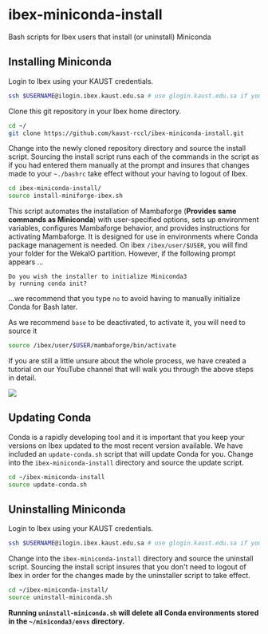 # ibex-miniconda-install
Bash scripts for Ibex users that install (or uninstall) Miniconda

## Installing Miniconda

Login to Ibex using your KAUST credentials.

```bash
ssh $USERNAME@ilogin.ibex.kaust.edu.sa # use glogin.kaust.edu.sa if you need GPU nodes
```

Clone this git repository in your Ibex home directory.

```bash
cd ~/
git clone https://github.com/kaust-rccl/ibex-miniconda-install.git
```

Change into the newly cloned repository directory and source the install script. Sourcing the 
install script runs each of the commands in the script as if you had entered them manually at 
the prompt and insures that changes made to your `~./bashrc` take effect without your having 
to logout of Ibex.

```bash
cd ibex-miniconda-install/
source install-miniforge-ibex.sh
```

This script automates the installation of Mambaforge (**Provides same commands as Miniconda**) with user-specified options, sets up environment variables, configures Mambaforge behavior, and provides instructions for activating Mambaforge. It is designed for use in environments where Conda package management is needed. On ibex `/ibex/user/$USER`, you will find your folder for the WekaIO partition. However, if the following prompt appears ...

```
Do you wish the installer to initialize Miniconda3
by running conda init?
```

...we recommend that you type `no` to avoid having to manually initialize Conda for Bash later. 

<!-- If you accidentally type `no`, don't worry. When the script finishes you simply need to type the  -->
<!-- following commands. -->

<!-- ```bash
conda init bash
source ~/.bashrc
``` -->
As we recommend `base` to be deactivated, to activate it, you will need to source it
```bash 
source /ibex/user/$USER/mambaforge/bin/activate 
```


If you are still a little unsure about the whole process, we have created a tutorial on our 
YouTube channel that will walk you through the above steps in detail.

[![](http://img.youtube.com/vi/X-W7aVXH3_w/0.jpg)](http://www.youtube.com/watch?v=X-W7aVXH3_w "How to install Miniconda3 into your Ibex home directory")

## Updating Conda

Conda is a rapidly developing tool and it is important that you keep your versions on 
Ibex updated to the most recent version available. We have included an `update-conda.sh` script 
that will update Conda for you. Change into the `ibex-miniconda-install` directory and source 
the update script.

```bash
cd ~/ibex-miniconda-install
source update-conda.sh
```

## Uninstalling Miniconda

Login to Ibex using your KAUST credentials.

```bash
ssh $USERNAME@ilogin.ibex.kaust.edu.sa # use glogin.kaust.edu.sa if you need GPU nodes
```

Change into the `ibex-miniconda-install` directory and source the uninstall script. Sourcing 
the install script insures that you don't need to logout of Ibex in order for the changes made 
by the uninstaller script to take effect. 

```bash
cd ~/ibex-miniconda-install/
source uninstall-miniconda.sh
```

**Running `uninstall-miniconda.sh` will delete all Conda environments stored in the
`~/miniconda3/envs` directory.**
